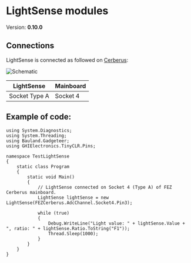 # LightSense modules
Version: __0.10.0__

## Connections ##
LightSense is connected as followed on [Cerberus](http://docs.ghielectronics.com/hardware/legacy_products/gadgeteer/fez_cerberus.html):

![Schematic](Gadgeteer-LightSense-Cerberus.jpg)

LightSense    | Mainboard
------------- | ----------
Socket Type A | Socket 4

## Example of code:
```CSharp
using System.Diagnostics;
using System.Threading;
using Bauland.Gadgeteer;
using GHIElectronics.TinyCLR.Pins;

namespace TestLightSense
{
    static class Program
    {
        static void Main()
        {
            // LightSense connected on Socket 4 (Type A) of FEZ Cerberus mainboard.
            LightSense lightSense = new LightSense(FEZCerberus.AdcChannel.Socket4.Pin3);

            while (true)
            {
                Debug.WriteLine("Light value: " + lightSense.Value + ", ratio: " + lightSense.Ratio.ToString("F1"));
                Thread.Sleep(1000);
            }
        }
    }
}
```
